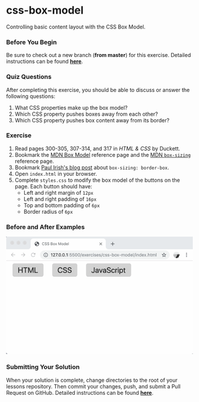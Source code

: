 # css-box-model

Controlling basic content layout with the CSS Box Model.

### Before You Begin

Be sure to check out a new branch (**from master**) for this exercise. Detailed instructions can be found [**here**](../../guides/before-each-exercise.md).

### Quiz Questions
After completing this exercise, you should be able to discuss or answer the following questions:

1. What CSS properties make up the box model?
1. Which CSS property pushes boxes away from each other?
1. Which CSS property pushes box content away from its border?

### Exercise

1. Read pages 300-305, 307-314, and 317 in _HTML & CSS_ by Duckett.
1. Bookmark the [MDN Box Model](https://developer.mozilla.org/en-US/docs/Learn/CSS/Introduction_to_CSS/Box_model) reference page and the [MDN `box-sizing`](https://developer.mozilla.org/en-US/docs/Web/CSS/box-sizing) reference page.
1. Bookmark [Paul Irish's blog post](https://www.paulirish.com/2012/box-sizing-border-box-ftw/) about `box-sizing: border-box`.
1. Open `index.html` in your browser.
1. Complete `styles.css` to modify the box model of the buttons on the page. Each button should have:
    - Left and right margin of `12px`
    - Left and right padding of `16px`
    - Top and bottom padding of `6px`
    - Border radius of `6px`

### Before and After Examples

<p align="center">
  <img src="images/css-box-model.gif" alt="css-box-model">
</p>

### Submitting Your Solution

When your solution is complete, change directories to the root of your lessons repository. Then commit your changes, push, and submit a Pull Request on GitHub. Detailed instructions can be found [**here**](../../guides/after-each-exercise.md).
